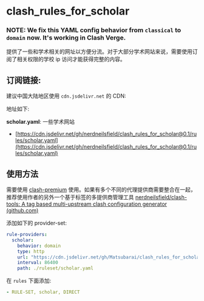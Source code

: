 # clash_rules_for_scholar

### NOTE: We fix this YAML config behavior from `classical` to `domain` now. It's working in Clash Verge.

提供了一些和学术相关的网址以方便分流。对于大部分学术网站来说，需要使用订阅了相关权限的学校 ip 访问才能获得完整的内容。



## 订阅链接:



建议中国大陆地区使用 `cdn.jsdelivr.net` 的 CDN:



地址如下:



**scholar.yaml**: 一些学术网站

- [https://cdn.jsdelivr.net/gh/nerdneilsfield/clash_rules_for_scholar@0.1/rules/scholar.yaml](https://cdn.jsdelivr.net/gh/nerdneilsfield/clash_rules_for_scholar@0.1/rules/scholar.yaml)



## 使用方法

需要使用 [clash-premium](https://github.com/Dreamacro/clash/releases/tag/premium) 使用。如果有多个不同的代理提供商需要整合在一起，推荐使用作者的另外一个基于标签的多提供商管理工具 [nerdneilsfield/clash-tools: A tag based multi-upstream clash configuration generator (github.com)](https://github.com/nerdneilsfield/clash-tools)



添加如下的 provider-set:



```yaml
rule-providers:
  scholar:
    behavior: domain
    type: http
    url: "https://cdn.jsdelivr.net/gh/Matsubarai/clash_rules_for_scholar@0.1/rules/scholar.yaml"
    interval: 86400
    path: ./ruleset/scholar.yaml
```



在 `rules` 下面添加:

```yaml
- RULE-SET, scholar, DIRECT
```

